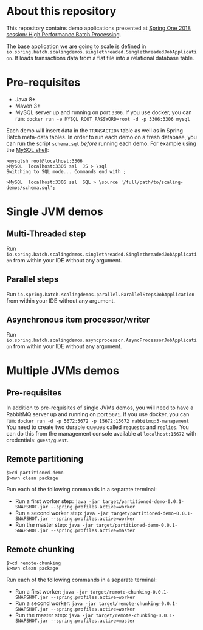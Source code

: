 # About this repository

This repository contains demo applications presented at
[Spring One 2018 session: High Performance Batch Processing](https://springoneplatform.io/2018/sessions/high-performance-batch-processing).

The base application we are going to scale is defined in `io.spring.batch.scalingdemos.singlethreaded.SinglethreadedJobApplication`.
It loads transactions data from a flat file into a relational database table.

# Pre-requisites

* Java 8+
* Maven 3+
* MySQL server up and running on port `3306`. If you use docker, you can run: `docker run -e MYSQL_ROOT_PASSWORD=root -d -p 3306:3306 mysql`

Each demo will insert data in the `TRANSACTION` table as well as in Spring Batch
meta-data tables. In order to run each demo on a fresh database, you can run the
script `schema.sql` *before* running each demo. For example using the [MySQL shell](https://dev.mysql.com/downloads/shell/):

```
>mysqlsh root@localhost:3306
>MySQL  localhost:3306 ssl  JS > \sql
Switching to SQL mode... Commands end with ;

>MySQL  localhost:3306 ssl  SQL > \source '/full/path/to/scaling-demos/schema.sql';
```

# Single JVM demos

## Multi-Threaded step

Run `io.spring.batch.scalingdemos.singlethreaded.SinglethreadedJobApplication`
from within your IDE without any argument.

## Parallel steps

Run `io.spring.batch.scalingdemos.parallel.ParallelStepsJobApplication`
from within your IDE without any argument.

## Asynchronous item processor/writer

Run `io.spring.batch.scalingdemos.asyncprocessor.AsyncProcessorJobApplication` 
from within your IDE without any argument.

# Multiple JVMs demos

## Pre-requisites

In addition to pre-requisites of single JVMs demos, you will need to have a RabbitMQ
server up and running on port `5671`. If you use docker, you can run: `docker run -d -p 5672:5672 -p 15672:15672 rabbitmq:3-management`
You need to create two durable queues called `requests` and `replies`. You can do
this from the management console available at `localhost:15672` with credentials: `guest/guest`.

## Remote partitioning

```
$>cd partitioned-demo
$>mvn clean package
```

Run each of the following commands in a separate terminal:

* Run a first worker step: `java -jar target/partitioned-demo-0.0.1-SNAPSHOT.jar --spring.profiles.active=worker`
* Run a second worker step: `java -jar target/partitioned-demo-0.0.1-SNAPSHOT.jar --spring.profiles.active=worker`
* Run the master step: `java -jar target/partitioned-demo-0.0.1-SNAPSHOT.jar --spring.profiles.active=master`

## Remote chunking

```
$>cd remote-chunking
$>mvn clean package
```

Run each of the following commands in a separate terminal:

* Run a first worker: `java -jar target/remote-chunking-0.0.1-SNAPSHOT.jar --spring.profiles.active=worker`
* Run a second worker: `java -jar target/remote-chunking-0.0.1-SNAPSHOT.jar --spring.profiles.active=worker`
* Run the master step: `java -jar target/remote-chunking-0.0.1-SNAPSHOT.jar --spring.profiles.active=master`
